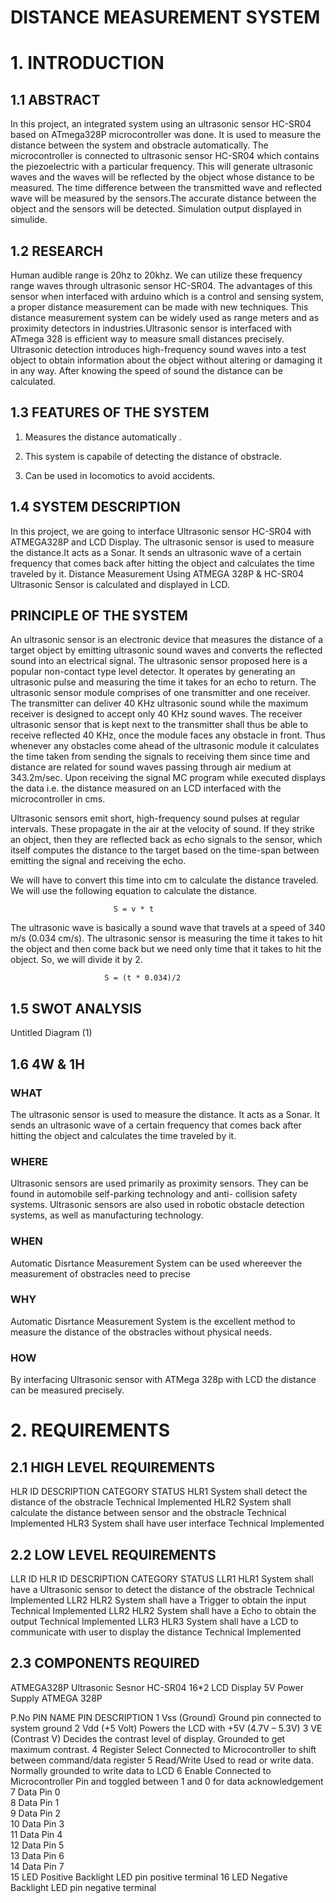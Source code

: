# DISTANCE MEASUREMENT SYSTEM
#  1. INTRODUCTION
## 1.1 ABSTRACT
In this project, an integrated system using an ultrasonic sensor HC-SR04 based on ATmega328P microcontroller was done. It is used to measure the distance between the system and obstracle automatically. The microcontroller is connected to ultrasonic sensor HC-SR04 which contains the piezoelectric with a particular frequency. This will generate ultrasonic waves and the waves will be reflected by the object whose distance to be measured. The time difference between the transmitted wave and reflected wave will be measured by the sensors.The accurate distance between the object and the sensors will be detected. Simulation output displayed in simulide.

## 1.2 RESEARCH
Human audible range is 20hz to 20khz. We can utilize these frequency range waves through ultrasonic sensor HC-SR04. The advantages of this sensor when interfaced with arduino which is a control and sensing system, a proper distance measurement can be made with new techniques. This distance measurement system can be widely used as range meters and as proximity detectors in industries.Ultrasonic sensor is interfaced with ATmega 328 is efficient way to measure small distances precisely. Ultrasonic detection introduces high-frequency sound waves into a test object to obtain information about the object without altering or damaging it in any way. After knowing the speed of sound the distance can be calculated.

## 1.3 FEATURES OF THE SYSTEM
1. Measures the distance automatically .

2. This system is capabile of detecting the distance of obstracle.

3. Can be used in locomotics to avoid accidents.

## 1.4 SYSTEM DESCRIPTION
In this project, we are going to interface Ultrasonic sensor HC-SR04 with ATMEGA328P and LCD Display. The ultrasonic sensor is used to measure the distance.It acts as a Sonar. It sends an ultrasonic wave of a certain frequency that comes back after hitting the object and calculates the time traveled by it. Distance Measurement Using ATMEGA 328P & HC-SR04 Ultrasonic Sensor is calculated and displayed in LCD.

## PRINCIPLE OF THE SYSTEM
An ultrasonic sensor is an electronic device that measures the distance of a target object by emitting ultrasonic sound waves and converts the reflected sound into an electrical signal. The ultrasonic sensor proposed here is a popular non-contact type level detector. It operates by generating an ultrasonic pulse and measuring the time it takes for an echo to return. The ultrasonic sensor module comprises of one transmitter and one receiver. The transmitter can deliver 40 KHz ultrasonic sound while the maximum receiver is designed to accept only 40 KHz sound waves. The receiver ultrasonic sensor that is kept next to the transmitter shall thus be able to receive reflected 40 KHz, once the module faces any obstacle in front. Thus whenever any obstacles come ahead of the ultrasonic module it calculates the time taken from sending the signals to receiving them since time and distance are related for sound waves passing through air medium at 343.2m/sec. Upon receiving the signal MC program while executed displays the data i.e. the distance measured on an LCD interfaced with the microcontroller in cms.

Ultrasonic sensors emit short, high-frequency sound pulses at regular intervals. These propagate in the air at the velocity of sound. If they strike an object, then they are reflected back as echo signals to the sensor, which itself computes the distance to the target based on the time-span between emitting the signal and receiving the echo.

We will have to convert this time into cm to calculate the distance traveled. We will use the following equation to calculate the distance.

                           S = v * t
The ultrasonic wave is basically a sound wave that travels at a speed of 340 m/s (0.034 cm/s). The ultrasonic sensor is measuring the time it takes to hit the object and then come back but we need only time that it takes to hit the object. So, we will divide it by 2.

                         S = (t * 0.034)/2                                              
## 1.5 SWOT ANALYSIS
Untitled Diagram (1)

## 1.6 4W & 1H
### WHAT
The ultrasonic sensor is used to measure the distance. It acts as a Sonar. It sends an ultrasonic wave of a certain frequency that comes back after hitting the object and calculates the time traveled by it.

### WHERE
Ultrasonic sensors are used primarily as proximity sensors. They can be found in automobile self-parking technology and anti- collision safety systems. Ultrasonic sensors are also used in robotic obstacle detection systems, as well as manufacturing technology.

### WHEN
Automatic Disrtance Measurement System can be used whereever the measurement of obstracles need to precise

### WHY
Automatic Disrtance Measurement System is the excellent method to measure the distance of the obstracles without physical needs.

### HOW
By interfacing Ultrasonic sensor with ATMega 328p with LCD the distance can be measured precisely.

# 2. REQUIREMENTS
## 2.1 HIGH LEVEL REQUIREMENTS
HLR ID	DESCRIPTION	CATEGORY	STATUS
HLR1	System shall detect the distance of the obstracle	Technical	Implemented
HLR2	System shall calculate the distance between sensor and the obstracle	Technical	Implemented
HLR3	System shall have user interface	Technical	Implemented
## 2.2 LOW LEVEL REQUIREMENTS
LLR ID	HLR ID	DESCRIPTION	CATEGORY	STATUS
LLR1	HLR1	System shall have a Ultrasonic sensor to detect the distance of the obstracle	Technical	Implemented
LLR2	HLR2	System shall have a Trigger to obtain the input	Technical	Implemented
LLR2	HLR2	System shall have a Echo to obtain the output	Technical	Implemented
LLR3	HLR3	System shall have a LCD to communicate with user to display the distance	Technical	Implemented
## 2.3 COMPONENTS REQUIRED
ATMEGA328P
Ultrasonic Sesnor HC-SR04
16*2 LCD Display
5V Power Supply
ATMEGA 328P

P.No	PIN NAME	PIN DESCRIPTION
1	Vss (Ground)	Ground pin connected to system ground
2	Vdd (+5 Volt)	Powers the LCD with +5V (4.7V – 5.3V)
3	VE (Contrast V)	Decides the contrast level of display. Grounded to get maximum contrast.
4	Register Select	Connected to Microcontroller to shift between command/data register
5	Read/Write	Used to read or write data. Normally grounded to write data to LCD
6	Enable	Connected to Microcontroller Pin and toggled between 1 and 0 for data acknowledgement
7	Data Pin 0	
8	Data Pin 1	
9	Data Pin 2	
10	Data Pin 3	
11	Data Pin 4	
12	Data Pin 5	
13	Data Pin 6	
14	Data Pin 7	
15	LED Positive	Backlight LED pin positive terminal
16	LED Negative	Backlight LED pin negative terminal

